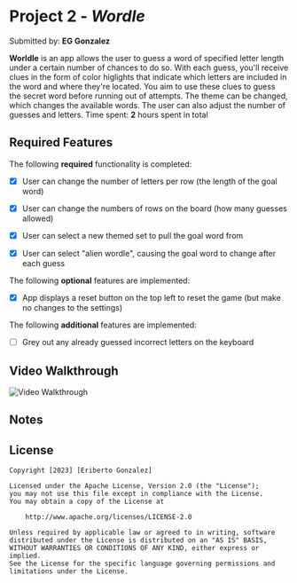 # Project 2 - *Wordle*

Submitted by: **EG Gonzalez**

**Worldle** is an app allows the user to guess a word of specified letter length under a certain number of chances to do so. With each guess, you'll receive clues in the form of color higlights that indicate which letters are included in the word and where they're located. You aim to use these clues to guess the secret word before running out of attempts. The theme can be changed, which changes the available words. The user can also adjust the number of guesses and letters.
Time spent: **2** hours spent in total

## Required Features

The following **required** functionality is completed:

- [X] User can change the number of letters per row (the length of the goal word)
- [X] User can change the numbers of rows on the board (how many guesses allowed)
- [X] User can select a new themed set to pull the goal word from
- [X] User can select "alien wordle", causing the goal word to change after each guess


The following **optional** features are implemented:

- [X] App displays a reset button on the top left to reset the game (but make no changes to the settings)

The following **additional** features are implemented:

- [ ] Grey out any already guessed incorrect letters on the keyboard

## Video Walkthrough

<img src= 'Wordle2_Walkthrough.mp4' title='Video Walkthrough' width='' alt='Video Walkthrough' />

## Notes




## License

    Copyright [2023] [Eriberto Gonzalez]

    Licensed under the Apache License, Version 2.0 (the "License");
    you may not use this file except in compliance with the License.
    You may obtain a copy of the License at

        http://www.apache.org/licenses/LICENSE-2.0

    Unless required by applicable law or agreed to in writing, software
    distributed under the License is distributed on an "AS IS" BASIS,
    WITHOUT WARRANTIES OR CONDITIONS OF ANY KIND, either express or implied.
    See the License for the specific language governing permissions and
    limitations under the License.

